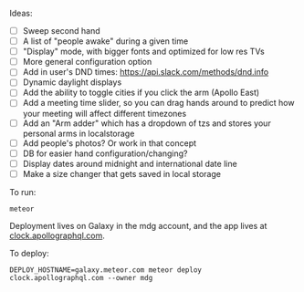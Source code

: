 Ideas:
- [ ] Sweep second hand
- [ ] A list of "people awake" during a given time
- [ ] "Display" mode, with bigger fonts and optimized for low res TVs
- [ ] More general configuration option
- [ ] Add in user's DND times: https://api.slack.com/methods/dnd.info
- [ ] Dynamic daylight displays
- [ ] Add the ability to toggle cities if you click the arm (Apollo East)
- [ ] Add a meeting time slider, so you can drag hands around to predict how your meeting will affect different timezones
- [ ] Add an "Arm adder" which has a dropdown of tzs and stores your personal arms in localstorage
- [ ] Add people's photos? Or work in that concept
- [ ] DB for easier hand configuration/changing?
- [ ] Display dates around midnight and international date line
- [ ] Make a size changer that gets saved in local storage

To run:

```
meteor
```

Deployment lives on Galaxy in the mdg account, and the app lives at [clock.apollographql.com](https://clock.apollographql.com).

To deploy:

```
DEPLOY_HOSTNAME=galaxy.meteor.com meteor deploy clock.apollographql.com --owner mdg
```
